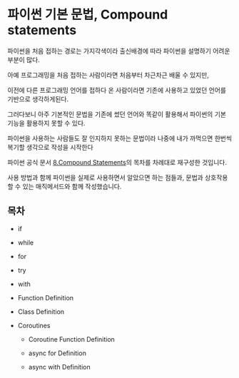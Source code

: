# 파이썬 기본 문법, Compound statements

파이썬을 처음 접하는 경로는 가지각색이라 출신배경에 따라 파이썬을 설명하기 어려운 부분이 많다.

아예 프로그래밍을 처음 접하는 사람이라면 처음부터 차근차근 배울 수 있지만,

이전에 다른 프로그래밍 언어를 접하다 온 사람이라면 기존에 사용하고 있었던 언어를 기반으로 생각하게된다.

그러다보니 아주 기본적인 문법을 기존에 썼던 언어와 똑같이 활용해서 파이썬의 기본 기능을 활용하지 못할 수 있다.

파이썬을 사용하는 사람들도 잘 인지하지 못하는 문법이라 나중에 내가 까먹으면 한번씩 복기할 생각으로 작성을 시작한다

파이썬 공식 문서 [8.Compound Statements](https://docs.python.org/3/reference/compound_stmts.html)의 목차를 차례대로 재구성한 것입니다.

사용 방법과 함께 파이썬을 실제로 사용하면서 알았으면 하는 점들과, 문법과 상호작용할 수 있는 매직메서드와 함께 작성했습니다.

## 목차

* if

* while

* for

* try

* with

* Function Definition

* Class Definition

* Coroutines

    * Coroutine Function Definition
    
    * async for Definition
    
    * async with Definition